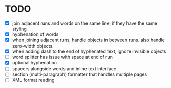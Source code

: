 # TODO

- [x] join adjacent runs and words on the same line, if they have the same styling
- [x] hyphenation of words
- [x] when joining adjacent runs, handle objects in between runs. also handle zero-width objects.
- [x] when adding dash to the end of hyphenated text, ignore invisible objects
- [ ] word splitter has issue with space at end of run
- [x] optional hyphenation
- [ ] spacers alongside words and inline text interface
- [ ] section (multi-paragraph) formatter that handles multiple pages
- [ ] XML format reading